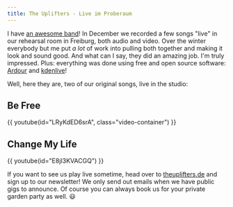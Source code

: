 ```yaml
---
title: The Uplifters - Live im Proberaum
---
```


I have [an awesome band](https://theuplifters.de/)! In December we recorded a few songs "live" in our rehearsal room in Freiburg, both audio and video. Over the winter everybody but me put _a lot_ of work into pulling both together and making it look and sound good. And what can I say, they did an amazing job. I'm truly impressed. Plus: everything was done using free and open source software: [Ardour](https://ardour.org/) and [kdenlive](https://kdenlive.org/)!

Well, here they are, two of our original songs, live in the studio:

## Be Free

{{ youtube(id="LRyKdED6srA", class="video-container") }}

## Change My Life

{{ youtube(id="E8jI3KVACGQ") }}

If you want to see us play live sometime, head over to [theuplifters.de](https://theuplifters.de) and sign up to our newsletter! We only send out emails when we have public gigs to announce. Of course you can always book us for your private garden party as well. 😃
